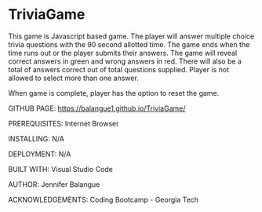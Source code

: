 # TriviaGame

This game is Javascript based game.  The player will answer multiple choice trivia questions with the 90 second allotted time. The game ends when the time runs out or the player submits their answers.  The game will reveal correct answers in green and wrong answers in red.  There will also be a total of answers correct out of total questions supplied.
Player is not allowed to select more than one answer.

When game is complete, player has the option to reset the game.

GITHUB PAGE:
https://balangue1.github.io/TriviaGame/


PREREQUISITES:
Internet Browser

INSTALLING:
N/A

DEPLOYMENT:
N/A

BUILT WITH:
Visual Studio Code

AUTHOR:
Jennifer Balangue

ACKNOWLEDGEMENTS:
Coding Bootcamp - Georgia Tech